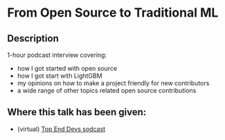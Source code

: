 # From Open Source to Traditional ML

## Description

1-hour podcast interview covering:

* how I got started with open source
* how I got start with LightGBM
* my opinions on how to make a project friendly for new contributors
* a wide range of other topics related open source contributions

## Where this talk has been given:

* (virtual) [Top End Devs sodcast](https://topenddevs.com/podcasts/adventures-in-machine-learning/episodes/from-open-source-to-traditional-ml-with-james-lamb-ml-138)
